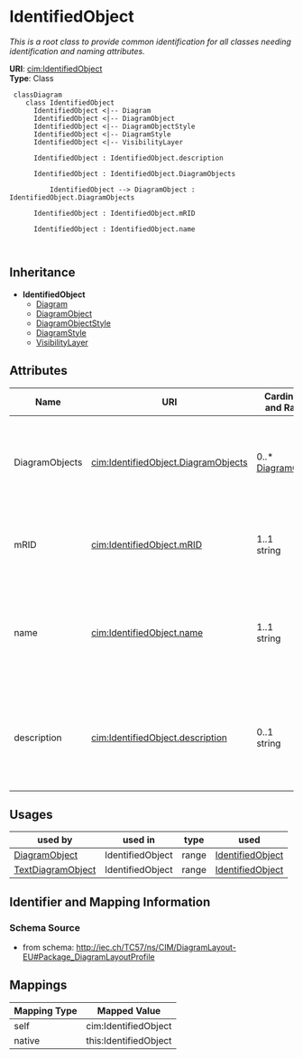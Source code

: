 # IdentifiedObject


_This is a root class to provide common identification for all classes needing identification and naming attributes._





**URI**: [cim:IdentifiedObject](http://iec.ch/TC57/CIM100#IdentifiedObject)<br />
**Type**: Class




```mermaid
 classDiagram
    class IdentifiedObject
      IdentifiedObject <|-- Diagram
      IdentifiedObject <|-- DiagramObject
      IdentifiedObject <|-- DiagramObjectStyle
      IdentifiedObject <|-- DiagramStyle
      IdentifiedObject <|-- VisibilityLayer
      
      IdentifiedObject : IdentifiedObject.description
        
      IdentifiedObject : IdentifiedObject.DiagramObjects
        
          IdentifiedObject --> DiagramObject : IdentifiedObject.DiagramObjects
        
      IdentifiedObject : IdentifiedObject.mRID
        
      IdentifiedObject : IdentifiedObject.name
        
      
```





## Inheritance
* **IdentifiedObject**
    * [Diagram](Diagram.md)
    * [DiagramObject](DiagramObject.md)
    * [DiagramObjectStyle](DiagramObjectStyle.md)
    * [DiagramStyle](DiagramStyle.md)
    * [VisibilityLayer](VisibilityLayer.md)



## Attributes


| Name | URI | Cardinality and Range | Description | Inheritance |
| ---  | --- | --- | --- | --- |
| DiagramObjects | [cim:IdentifiedObject.DiagramObjects](http://iec.ch/TC57/CIM100#IdentifiedObject.DiagramObjects) | 0..* <br />  [DiagramObject](DiagramObject.md)  | The diagram objects that are associated with the domain object | direct |
| mRID | [cim:IdentifiedObject.mRID](http://iec.ch/TC57/CIM100#IdentifiedObject.mRID) | 1..1 <br />  string  | Master resource identifier issued by a model authority | direct |
| name | [cim:IdentifiedObject.name](http://iec.ch/TC57/CIM100#IdentifiedObject.name) | 1..1 <br />  string  | The name is any free human readable and possibly non unique text naming the o... | direct |
| description | [cim:IdentifiedObject.description](http://iec.ch/TC57/CIM100#IdentifiedObject.description) | 0..1 <br />  string  | The description is a free human readable text describing or naming the object | direct |





## Usages

| used by | used in | type | used |
| ---  | --- | --- | --- |
| [DiagramObject](DiagramObject.md) | IdentifiedObject | range | [IdentifiedObject](IdentifiedObject.md) |
| [TextDiagramObject](TextDiagramObject.md) | IdentifiedObject | range | [IdentifiedObject](IdentifiedObject.md) |






## Identifier and Mapping Information







### Schema Source


* from schema: http://iec.ch/TC57/ns/CIM/DiagramLayout-EU#Package_DiagramLayoutProfile





## Mappings

| Mapping Type | Mapped Value |
| ---  | ---  |
| self | cim:IdentifiedObject |
| native | this:IdentifiedObject |




